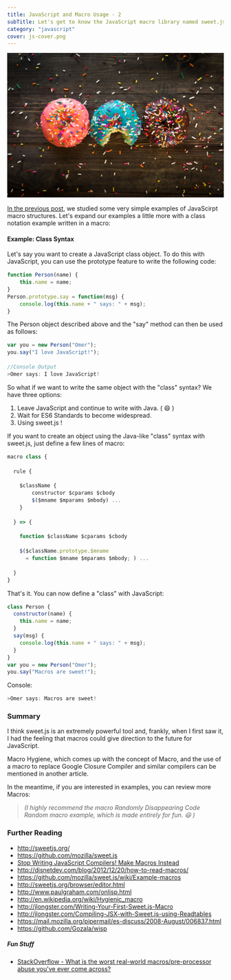 ```yaml
---
title: JavaScript and Macro Usage - 2
subTitle: Let's get to know the JavaScript macro library named sweet.js!
category: "javascript"
cover: js-cover.png
---
```


![Sweets](./patrick-fore-389419-unsplash.jpg)

[In the previous post](/javascript-and-macro-usage-12), we studied some very simple examples of JavaScirpt macro structures. 
Let's expand our examples a little more with a class notation example written in a macro:

#### Example: Class Syntax

Let's say you want to create a JavaScript class object. To do this with JavaScript, you can use the prototype feature to write the following code:

```javascript
function Person(name) {
    this.name = name;
}
Person.prototype.say = function(msg) {
    console.log(this.name + " says: " + msg);
}
```

The Person object described above and the "say" method can then be used as follows:

```javascript
var you = new Person("Omer");
you.say("I love JavaScript!");

//Console Output
>Omer says: I love JavaScript!
```

So what if we want to write the same object with the "class" syntax? We have three options:

 1. Leave JavaScript and continue to write with Java. ( :smile: )
 2. Wait for ES6 Standards to become widespread.
 3. Using sweet.js !

If you want to create an object using the Java-like "class" syntax with sweet.js, just define a few lines of macro:

```javascript
macro class {
 
  rule {
 
    $className {
        constructor $cparams $cbody
        $($mname $mparams $mbody) ...
    }
 
  } => {
 
    function $className $cparams $cbody
 
    $($className.prototype.$mname
      = function $mname $mparams $mbody; ) ...
 
  }
}
```

That's it. You can now define a "class" with JavaScript:

```javascript
class Person {
  constructor(name) {
    this.name = name;
  }
  say(msg) {
    console.log(this.name + " says: " + msg);
  }
}
var you = new Person("Omer");
you.say("Macros are sweet!");
```
Console:
```javascript
>Omer says: Macros are sweet!
```
 <a name="summary"></a>
### Summary

I think sweet.js is an extremely powerful tool and, frankly, when I first saw it, I had the feeling that macros could give direction to the future for JavaScript. 

Macro Hygiene, which comes up with the concept of Macro, and the use of a macro to replace Google Closure Compiler and similar compilers can be mentioned in another article.

In the meantime, if you are interested in examples, you can review more Macros:

> *(I highly recommend the macro Randomly Disappearing Code Random macro example, which is made entirely for fun. :smiley: )*

 <a name="further-reading"></a>
### Further Reading

 - http://sweetjs.org/
 - https://github.com/mozilla/sweet.js
 - [Stop Writing JavaScript Compilers! Make Macros Instead](http://jlongster.com/Stop-Writing-JavaScript-Compilers--Make-Macros-Instead)
 - http://disnetdev.com/blog/2012/12/20/how-to-read-macros/
 - https://github.com/mozilla/sweet.js/wiki/Example-macros
 - http://sweetjs.org/browser/editor.html
 - http://www.paulgraham.com/onlisp.html
 - http://en.wikipedia.org/wiki/Hygienic_macro
 - http://jlongster.com/Writing-Your-First-Sweet.js-Macro
 - http://jlongster.com/Compiling-JSX-with-Sweet.js-using-Readtables
 - https://mail.mozilla.org/pipermail/es-discuss/2008-August/006837.html
 - https://github.com/Gozala/wisp

<a name="fun-stuff"></a>
##### Fun Stuff

 - [StackOverflow - What is the worst real-world macros/pre-processor abuse you've ever come across?](http://stackoverflow.com/questions/652788/what-is-the-worst-real-world-macros-pre-processor-abuse-youve-ever-come-across)
